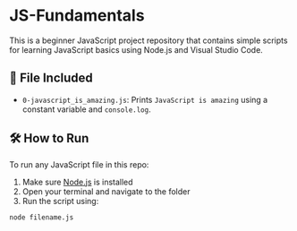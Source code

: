 # JS-Fundamentals

This is a beginner JavaScript project repository that contains simple scripts for learning JavaScript basics using Node.js and Visual Studio Code.

## 📁 File Included

- `0-javascript_is_amazing.js`: Prints `JavaScript is amazing` using a constant variable and `console.log`.

## 🛠 How to Run

To run any JavaScript file in this repo:

1. Make sure [Node.js](https://nodejs.org/) is installed
2. Open your terminal and navigate to the folder
3. Run the script using:

```bash
node filename.js
